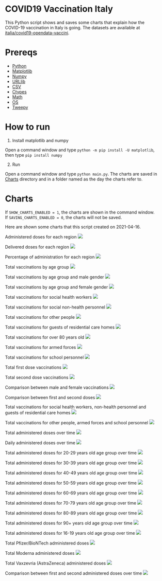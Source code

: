 # COVID19 Vaccination Italy
This Python script shows and saves some charts that explain how the COVID-19 vaccination in Italy is going. The datasets are available at [italia/covid19-opendata-vaccini](https://github.com/italia/covid19-opendata-vaccini).

# Prereqs
* [Python](https://www.python.org/) 
* [Matplotlib](https://pypi.org/project/matplotlib/)
* [Numpy](https://numpy.org/)
* [URLlib](https://docs.python.org/3/library/urllib.html)
* [CSV](https://docs.python.org/3/library/csv.html)
* [Ctypes](https://docs.python.org/3/library/ctypes.html)
* [Math](https://docs.python.org/3/library/math.html)
* [OS](https://docs.python.org/3/library/os.html)
* [Tweepy](https://docs.tweepy.org/en/latest/)

# How to run 
1. Install matplotlib and numpy

Open a command window and type `python -m pip install -U matplotlib`, then type `pip install numpy`

2. Run

Open a command window and type `python main.py`. 
The charts are saved in [Charts](https://github.com/MatteoOrlandini/COVID-19-Vaccination-Italy/tree/main/Charts) directory and in a folder named as the day the charts refer to.

# Charts
If `SHOW_CHARTS_ENABLED = 1`, the charts are shown in the command window. If `SAVING_CHARTS_ENABLED = 0`, the charts will not be saved.

Here are shown some charts that this script created on 2021-04-16.

Administered doses for each region
![](https://github.com/MatteoOrlandini/COVID-19-Vaccination-Italy/blob/main/Charts/2021-04-16/2021-04-16%20-%200.png)

Delivered doses for each region
![](https://github.com/MatteoOrlandini/COVID-19-Vaccination-Italy/blob/main/Charts/2021-04-16/2021-04-16%20-%201.png)

Percentage of administration for each region
![](https://github.com/MatteoOrlandini/COVID-19-Vaccination-Italy/blob/main/Charts/2021-04-16/2021-04-16%20-%202.png)

Total vaccinations by age group
![](https://github.com/MatteoOrlandini/COVID-19-Vaccination-Italy/blob/main/Charts/2021-04-16/2021-04-16%20-%203.png)

Total vaccinations by age group and male gender
![](https://github.com/MatteoOrlandini/COVID-19-Vaccination-Italy/blob/main/Charts/2021-04-16/2021-04-16%20-%204.png)

Total vaccinations by age group and female gender
![](https://github.com/MatteoOrlandini/COVID-19-Vaccination-Italy/blob/main/Charts/2021-04-16/2021-04-16%20-%205.png)

Total vaccinations for social health workers
![](https://github.com/MatteoOrlandini/COVID-19-Vaccination-Italy/blob/main/Charts/2021-04-16/2021-04-16%20-%206.png)

Total vaccinations for social non-health personnel
![](https://github.com/MatteoOrlandini/COVID-19-Vaccination-Italy/blob/main/Charts/2021-04-16/2021-04-16%20-%207.png)

Total vaccinations for other people
![](https://github.com/MatteoOrlandini/COVID-19-Vaccination-Italy/blob/main/Charts/2021-04-16/2021-04-16%20-%208.png)

Total vaccinations for guests of residential care homes
![](https://github.com/MatteoOrlandini/COVID-19-Vaccination-Italy/blob/main/Charts/2021-04-16/2021-04-16%20-%209.png)

Total vaccinations for over 80 years old
![](https://github.com/MatteoOrlandini/COVID-19-Vaccination-Italy/blob/main/Charts/2021-04-16/2021-04-16%20-%2010.png)

Total vaccinations for armed forces
![](https://github.com/MatteoOrlandini/COVID-19-Vaccination-Italy/blob/main/Charts/2021-04-16/2021-04-16%20-%2011.png)

Total vaccinations for school personnel
![](https://github.com/MatteoOrlandini/COVID-19-Vaccination-Italy/blob/main/Charts/2021-04-16/2021-04-16%20-%2012.png)

Total first dose vaccinations
![](https://github.com/MatteoOrlandini/COVID-19-Vaccination-Italy/blob/main/Charts/2021-04-16/2021-04-16%20-%2013.png)

Total second dose vaccinations
![](https://github.com/MatteoOrlandini/COVID-19-Vaccination-Italy/blob/main/Charts/2021-04-16/2021-04-16%20-%2014.png)

Comparison between male and female vaccinations
![](https://github.com/MatteoOrlandini/COVID-19-Vaccination-Italy/blob/main/Charts/2021-04-16/2021-04-16%20-%2015.png)

Comparison between first and second doses
![](https://github.com/MatteoOrlandini/COVID-19-Vaccination-Italy/blob/main/Charts/2021-04-16/2021-04-16%20-%2016.png)

Total vaccinations for social health workers, non-health personnel and guests of residential care homes
![](https://github.com/MatteoOrlandini/COVID-19-Vaccination-Italy/blob/main/Charts/2021-04-16/2021-04-16%20-%2017.png)

Total vaccinations for other people, armed forces and school personnel
![](https://github.com/MatteoOrlandini/COVID-19-Vaccination-Italy/blob/main/Charts/2021-04-16/2021-04-16%20-%2018.png)

Total administered doses over time
![](https://github.com/MatteoOrlandini/COVID-19-Vaccination-Italy/blob/main/Charts/2021-04-16/2021-04-16%20-%2019.png)

Daily administered doses over time
![](https://github.com/MatteoOrlandini/COVID-19-Vaccination-Italy/blob/main/Charts/2021-04-16/2021-04-16%20-%2020.png)

Total administered doses for 20-29 years old age group over time
![](https://github.com/MatteoOrlandini/COVID-19-Vaccination-Italy/blob/main/Charts/2021-04-16/2021-04-16%20-%2021.png)

Total administered doses for 30-39 years old age group over time
![](https://github.com/MatteoOrlandini/COVID-19-Vaccination-Italy/blob/main/Charts/2021-04-16/2021-04-16%20-%2022.png)

Total administered doses for 40-49 years old age group over time
![](https://github.com/MatteoOrlandini/COVID-19-Vaccination-Italy/blob/main/Charts/2021-04-16/2021-04-16%20-%2023.png)

Total administered doses for 50-59 years old age group over time
![](https://github.com/MatteoOrlandini/COVID-19-Vaccination-Italy/blob/main/Charts/2021-04-16/2021-04-16%20-%2024.png)

Total administered doses for 60-69 years old age group over time
![](https://github.com/MatteoOrlandini/COVID-19-Vaccination-Italy/blob/main/Charts/2021-04-16/2021-04-16%20-%2025.png)

Total administered doses for 70-79 years old age group over time
![](https://github.com/MatteoOrlandini/COVID-19-Vaccination-Italy/blob/main/Charts/2021-04-16/2021-04-16%20-%2026.png)

Total administered doses for 80-89 years old age group over time
![](https://github.com/MatteoOrlandini/COVID-19-Vaccination-Italy/blob/main/Charts/2021-04-16/2021-04-16%20-%2027.png)

Total administered doses for 90+ years old age group over time
![](https://github.com/MatteoOrlandini/COVID-19-Vaccination-Italy/blob/main/Charts/2021-04-16/2021-04-16%20-%2028.png)

Total administered doses for 16-19 years old age group over time
![](https://github.com/MatteoOrlandini/COVID-19-Vaccination-Italy/blob/main/Charts/2021-04-16/2021-04-16%20-%2029.png)

Total Pfizer/BioNTech administered doses
![](https://github.com/MatteoOrlandini/COVID-19-Vaccination-Italy/blob/main/Charts/2021-04-16/2021-04-16%20-%2030.png)

Total Moderna administered doses
![](https://github.com/MatteoOrlandini/COVID-19-Vaccination-Italy/blob/main/Charts/2021-04-16/2021-04-16%20-%2031.png)

Total Vaxzevria (AstraZeneca) administered doses
![](https://github.com/MatteoOrlandini/COVID-19-Vaccination-Italy/blob/main/Charts/2021-04-16/2021-04-16%20-%2032.png)

Comparison between first and second administered doses over time
![](https://github.com/MatteoOrlandini/COVID-19-Vaccination-Italy/blob/main/Charts/2021-04-16/2021-04-16%20-%2033.png)

